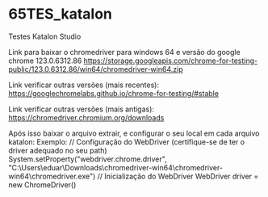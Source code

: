 # 65TES_katalon
Testes Katalon Studio

Link para baixar o chromedriver para windows 64 e versão do google chrome 123.0.6312.86
https://storage.googleapis.com/chrome-for-testing-public/123.0.6312.86/win64/chromedriver-win64.zip

Link verificar outras versões (mais recentes):
https://googlechromelabs.github.io/chrome-for-testing/#stable

Link verificar outras versões (mais antigas):
https://chromedriver.chromium.org/downloads

Após isso baixar o arquivo extrair, e configurar o seu local em cada arquivo katalon:
Exemplo: 
// Configuração do WebDriver (certifique-se de ter o driver adequado no seu path)
System.setProperty("webdriver.chrome.driver", "C:\\Users\\eduar\\Downloads\\chromedriver-win64\\chromedriver-win64\\chromedriver.exe")
// Inicialização do WebDriver
WebDriver driver = new ChromeDriver()
